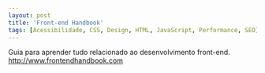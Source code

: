 ```yaml
---
layout: post
title: 'Front-end Handbook'
tags: [Acessibilidade, CSS, Design, HTML, JavaScript, Performance, SEO]
---
```


Guia para aprender tudo relacionado ao desenvolvimento front-end.<br>
<http://www.frontendhandbook.com>
